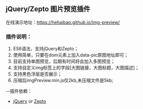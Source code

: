 ## jQuery/Zepto 图片预览插件

在线演示地址：https://hehaibao.github.io/img-preview/

### 插件说明：

1. ES6语法，支持jQuery和Zepto；
2. 使用简单，只要在dom元素上加入data-pic原图地址即可；
3. 目前支持单图预览，后期有时间将会加入多图预览；
4. 支持自定义img标签上的字段[大图链接，大图标题，大图描述]；
5. 支持黑色浮层是否展示；
6. 压缩后imgPreview.min.js仅2kb,未压缩文件是5kb;

--插件依赖：

* [jQuery](http://jquery.com/) or [Zepto](http://www.zeptojs.cn/)
